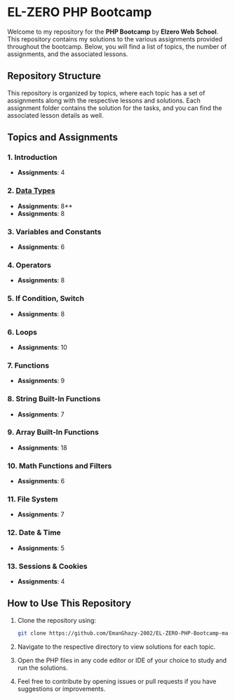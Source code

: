 # EL-ZERO PHP Bootcamp

Welcome to my repository for the **PHP Bootcamp** by **Elzero Web School**. This repository contains my solutions to the various assignments provided throughout the bootcamp. Below, you will find a list of topics, the number of assignments, and the associated lessons.

## Repository Structure

This repository is organized by topics, where each topic has a set of assignments along with the respective lessons and solutions. Each assignment folder contains the solution for the tasks, and you can find the associated lesson details as well.


## Topics and Assignments

### 1. **Introduction**
   - **Assignments**: 4
     
### 2. **[Data Types](https://elzero.org/category/assignments/php-assignments/#data-types)**
   - **Assignments**: 8**
   - **Assignments**: 8
     
### 3. **Variables and Constants**
   - **Assignments**: 6
     
### 4. **Operators**
   - **Assignments**: 8

### 5. **If Condition, Switch**
   - **Assignments**: 8

### 6. **Loops**
   - **Assignments**: 10

### 7. **Functions**
   - **Assignments**: 9

### 8. **String Built-In Functions**
   - **Assignments**: 7

### 9. **Array Built-In Functions**
   - **Assignments**: 18

### 10. **Math Functions and Filters**
   - **Assignments**: 6

### 11. **File System**
   - **Assignments**: 7
     
### 12. **Date & Time**
   - **Assignments**: 5
     
### 13. **Sessions & Cookies**
   - **Assignments**: 4


## How to Use This Repository

1. Clone the repository using:
    ```bash
    git clone https://github.com/EmanGhazy-2002/EL-ZERO-PHP-Bootcamp-main.git
    ```

2. Navigate to the respective directory to view solutions for each topic.

3. Open the PHP files in any code editor or IDE of your choice to study and run the solutions.

4. Feel free to contribute by opening issues or pull requests if you have suggestions or improvements.
